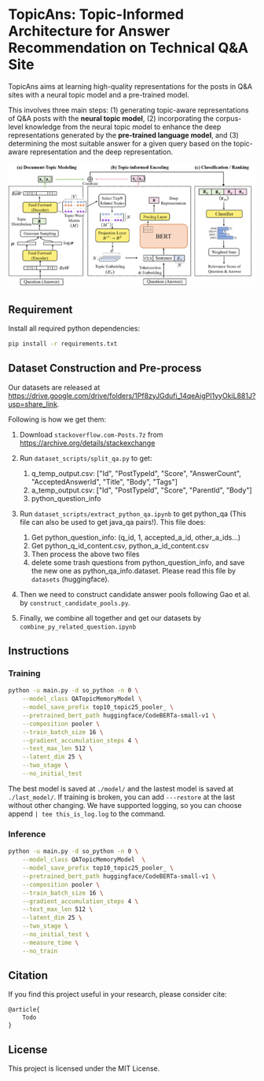 # TopicAns: Topic-Informed Architecture for Answer Recommendation on Technical Q&A Site

TopicAns aims at learning high-quality representations for the posts in Q&A sites with a neural topic model and a pre-trained model.

This involves three main steps: (1) generating topic-aware representations of Q\&A posts with the **neural topic model**, (2) incorporating the corpus-level knowledge from the neural topic model to enhance the deep representations generated by the **pre-trained language model**, and (3) determining the most suitable answer for a given query based on the topic-aware representation and the deep representation.

![The Architecture of TopicAns](figure.png)

## Requirement

Install all required python dependencies:
``` bash
pip install -r requirements.txt
```

## Dataset Construction and Pre-process

Our datasets are released at https://drive.google.com/drive/folders/1Pf8zyJGdufi_14qeAigPI1yyOkiL881J?usp=share_link.

Following is how we get them:

1. Download `stackoverflow.com-Posts.7z` from https://archive.org/details/stackexchange

2. Run `dataset_scripts/split_qa.py` to get:
    1. q_temp_output.csv: ["Id", "PostTypeId", "Score", "AnswerCount", "AcceptedAnswerId", "Title", "Body", "Tags"]
    2. a_temp_output.csv: ["Id", "PostTypeId", "Score", "ParentId", "Body"]
    3. python_question_info

3. Run ```dataset_scripts/extract_python_qa.ipynb``` to get python_qa (This file can also be used to get java_qa pairs!). This file does:
    1. Get python_question_info: (q_id, 1, accepted_a_id, other_a_ids...)
    2. Get python_q_id_content.csv, python_a_id_content.csv
    3. Then process the above two files
    4. delete some trash questions from python_question_info, and save the new one as python_qa_info.dataset. Please read this file by `datasets` (huggingface).
   
4. Then we need to construct candidate answer pools following Gao et al. by `construct_candidate_pools.py`.

5. Finally, we combine all together and get our datasets by `combine_py_related_question.ipynb`


## Instructions

### Training

```bash
python -u main.py -d so_python -n 0 \
    --model_class QATopicMemoryModel \
    --model_save_prefix top10_topic25_pooler_ \
    --pretrained_bert_path huggingface/CodeBERTa-small-v1 \
    --composition pooler \
    --train_batch_size 16 \
    --gradient_accumulation_steps 4 \
    --text_max_len 512 \
    --latent_dim 25 \
    --two_stage \
    --no_initial_test
```

The best model is saved at `./model/` and the lastest model is saved at `./last_model/`. If training is broken, you can add `---restore` at the last without other changing. We have supported logging, so you can choose append `| tee this_is_log.log` to the command.


### Inference

```bash
python -u main.py -d so_python -n 0 \
    --model_class QATopicMemoryModel  \
    --model_save_prefix top10_topic25_pooler_ \
    --pretrained_bert_path huggingface/CodeBERTa-small-v1 \
    --composition pooler \
    --train_batch_size 16 \
    --gradient_accumulation_steps 4 \
    --text_max_len 512 \
    --latent_dim 25 \
    --two_stage \
    --no_initial_test \
    --measure_time \
    --no_train
```

## Citation

If you find this project useful in your research, please consider cite:

```
@article{
    Todo
}
```

## License

This project is licensed under the MIT License.